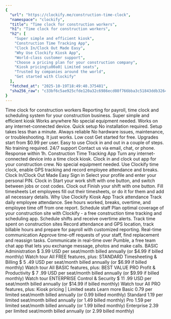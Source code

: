 ```yaml
---
{
  "url": "https://clockify.me/construction-time-clock",
  "namespace": "clockify",
  "title": "Time clock for construction workers",
  "h1": "Time clock for construction workers",
  "h2": [
    "Super simple and efficient kiosk",
    "Construction Time Tracking App",
    "Clock In/Clock Out Made Easy",
    "Why Use Clockify Kiosk App",
    "World-class customer support",
    "Choose a pricing plan for your construction company",
    "Kiosk pricing\u00a0| Limited seats",
    "Trusted by companies around the world",
    "Get started with Clockify"
  ],
  "fetched_at": "2025-10-19T18:49:40.375481",
  "sha256_raw": "c33bf6c5ae925cfde120a32c6986ecd08f766bba3c51843ddb326419087ae2f8"
}
---
```


Time clock for construction workers
Reporting for payroll, time clock and scheduling system for your construction business.
Super simple and efficient kiosk
Works anywhere
No special equipment needed. Works on any internet-connected device.
Quick setup
No installation required. Setup takes less than a minute.
Always reliable
No hardware issues, maintenance, or troubleshooting. It just works.
Low cost
Get started for free. Upgrades start from $0.99 per user.
Easy to use
Clock in and out in a couple of steps. No training required.
24/7 support
Contact us via email, chat, or phone. Response within 1h.
Construction Time Tracking App
Turn any internet-connected device into a time clock kiosk. Clock in and clock out app for your construction crew. No special equipment needed.
Use Clockify time clock, enable GPS tracking and record employee attendance and breaks.
Clock In/Clock Out Made Easy
Sign in
Select your profile and enter your personal PIN.
Clock in
Start your work shift with one button, and switch between jobs or cost codes.
Clock out
Finish your shift with one button.
Fill timesheets
Let employees fill out their timesheets, or do it for them and add all necessary details.
Why Use Clockify Kiosk App
Track attendance
Track daily employee attendance. See hours worked, breaks, overtime, and employee time off from one report.
Schedule staff
Plan optimal coverage of your construction site with Clockify - a free construction time tracking and scheduling app. Schedule shifts and receive overtime alerts.
Track time spent on construction sites
Record attendance and GPS location, track billable hours and prepare for payroll with customized reporting.
Real-time communication
Approve time-off requests of your staff, find replacement and reassign tasks. Communicate in real-time over Pumble, a free team chat app that lets you exchange message, photos and make calls.
BASIC
Administration
$
3.99
USD
per seat/month
billed annually
(or
$4.99 if billed
monthly)
Watch tour
All FREE features, plus:
STANDARD
Timesheeting & Billing
$
5
.49
USD
per seat/month
billed annually
(or
$6.99 if billed
monthly)
Watch tour
All BASIC features, plus:
BEST VALUE
PRO
Profit & Productivity
$
7
.99
USD
per seat/month
billed annually
(or
$9.99 if billed
monthly)
Watch tour
ENTERPRISE
Control & Security
$
11
.99
USD
per seat/month
billed annually
(or
$14.99 if billed
monthly)
Watch tour
All PRO features, plus:
Kiosk pricing | Limited seats
Learn more
Basic
0.79
per limited seat/month billed annually (or 0.99 billed monthly)
Standard
1.19
per limited seat/month billed annually (or 1.49 billed monthly)
Pro
1.59
per limited seat/month billed annually (or 1.99 billed monthly)
Enterprise
2.39
per limited seat/month billed annually (or 2.99 billed monthly)